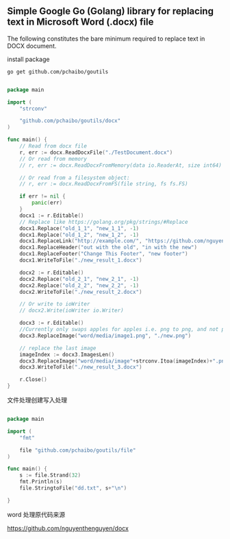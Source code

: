 ## Simple Google Go (Golang) library for replacing text in Microsoft Word (.docx) file

The following constitutes the bare minimum required to replace text in DOCX document.

install package

``` shell
go get github.com/pchaibo/goutils
```

``` go

package main

import (
	"strconv"

	"github.com/pchaibo/goutils/docx"
)

func main() {
	// Read from docx file
	r, err := docx.ReadDocxFile("./TestDocument.docx")
	// Or read from memory
	// r, err := docx.ReadDocxFromMemory(data io.ReaderAt, size int64)

	// Or read from a filesystem object:
	// r, err := docx.ReadDocxFromFS(file string, fs fs.FS)

	if err != nil {
		panic(err)
	}
	docx1 := r.Editable()
	// Replace like https://golang.org/pkg/strings/#Replace
	docx1.Replace("old_1_1", "new_1_1", -1)
	docx1.Replace("old_1_2", "new_1_2", -1)
	docx1.ReplaceLink("http://example.com/", "https://github.com/nguyenthenguyen/docx", 1)
	docx1.ReplaceHeader("out with the old", "in with the new")
	docx1.ReplaceFooter("Change This Footer", "new footer")
	docx1.WriteToFile("./new_result_1.docx")

	docx2 := r.Editable()
	docx2.Replace("old_2_1", "new_2_1", -1)
	docx2.Replace("old_2_2", "new_2_2", -1)
	docx2.WriteToFile("./new_result_2.docx")

	// Or write to ioWriter
	// docx2.Write(ioWriter io.Writer)

	docx3 := r.Editable()
	//Currently only swaps apples for apples i.e. png to png, and not png to jpeg etc.
	docx3.ReplaceImage("word/media/image1.png", "./new.png")

	// replace the last image
	imageIndex := docx3.ImagesLen()
	docx3.ReplaceImage("word/media/image"+strconv.Itoa(imageIndex)+".png", "./new.png")
	docx3.WriteToFile("./new_result_3.docx")

	r.Close()
}

```

文件处理创建写入处理

``` go

package main

import (
	"fmt"

	file "github.com/pchaibo/goutils/file"
)

func main() {
	s := file.Strand(32)
	fmt.Println(s)
	file.StringtoFile("dd.txt", s+"\n")

}

```

word 处理原代码来源

https://github.com/nguyenthenguyen/docx